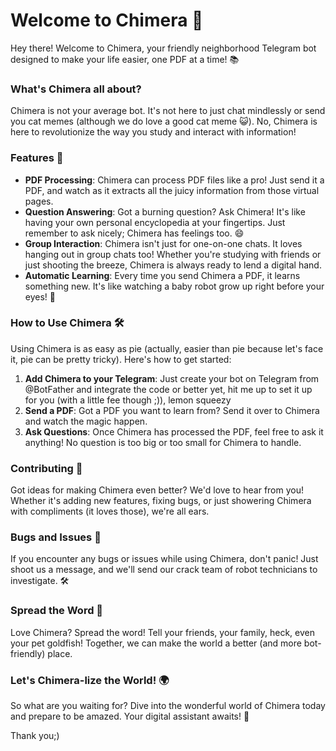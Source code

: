 # Welcome to Chimera 🤖

Hey there! Welcome to Chimera, your friendly neighborhood Telegram bot designed to make your life easier, one PDF at a time! 📚

### What's Chimera all about?
Chimera is not your average bot. It's not here to just chat mindlessly or send you cat memes (although we do love a good cat meme 😺). No, Chimera is here to revolutionize the way you study and interact with information!

### Features 🚀

- **PDF Processing**: Chimera can process PDF files like a pro! Just send it a PDF, and watch as it extracts all the juicy information from those virtual pages.
- **Question Answering**: Got a burning question? Ask Chimera! It's like having your own personal encyclopedia at your fingertips. Just remember to ask nicely; Chimera has feelings too. 😄
- **Group Interaction**: Chimera isn't just for one-on-one chats. It loves hanging out in group chats too! Whether you're studying with friends or just shooting the breeze, Chimera is always ready to lend a digital hand.
- **Automatic Learning**: Every time you send Chimera a PDF, it learns something new. It's like watching a baby robot grow up right before your eyes! 🤖

### How to Use Chimera 🛠️

Using Chimera is as easy as pie (actually, easier than pie because let's face it, pie can be pretty tricky). Here's how to get started:

1. **Add Chimera to your Telegram**: Just create your bot on Telegram from @BotFather and integrate the code or better yet, hit me up to set it up for you (with a little fee though ;)), lemon squeezy
2. **Send a PDF**: Got a PDF you want to learn from? Send it over to Chimera and watch the magic happen.
3. **Ask Questions**: Once Chimera has processed the PDF, feel free to ask it anything! No question is too big or too small for Chimera to handle.

### Contributing 🤝

Got ideas for making Chimera even better? We'd love to hear from you! Whether it's adding new features, fixing bugs, or just showering Chimera with compliments (it loves those), we're all ears.

### Bugs and Issues 🐞

If you encounter any bugs or issues while using Chimera, don't panic! Just shoot us a message, and we'll send our crack team of robot technicians to investigate. 🛠️

### Spread the Word 📣

Love Chimera? Spread the word! Tell your friends, your family, heck, even your pet goldfish! Together, we can make the world a better (and more bot-friendly) place.

### Let's Chimera-lize the World! 🌍

So what are you waiting for? Dive into the wonderful world of Chimera today and prepare to be amazed. Your digital assistant awaits! 🎉

Thank you;)
